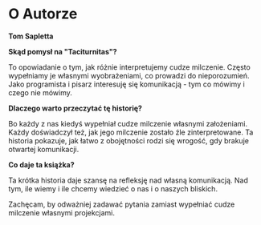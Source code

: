# O Autorze

**Tom Sapletta**


**Skąd pomysł na "Taciturnitas"?**

To opowiadanie o tym, jak różnie interpretujemy cudze milczenie. Często wypełniamy je własnymi wyobrażeniami, co
prowadzi do nieporozumień. Jako programista i pisarz interesuję się komunikacją - tym co mówimy i czego nie mówimy.

**Dlaczego warto przeczytać tę historię?**

Bo każdy z nas kiedyś wypełniał cudze milczenie własnymi założeniami. Każdy doświadczył też, jak jego milczenie zostało
źle zinterpretowane. Ta historia pokazuje, jak łatwo z obojętności rodzi się wrogość, gdy brakuje otwartej komunikacji.

**Co daje ta książka?**

Ta krótka historia daje szansę na refleksję nad własną komunikacją. Nad tym, ile wiemy i ile chcemy wiedzieć o nas i o naszych bliskich.

Zachęcam, by odważniej zadawać pytania zamiast wypełniać cudze milczenie własnymi projekcjami.